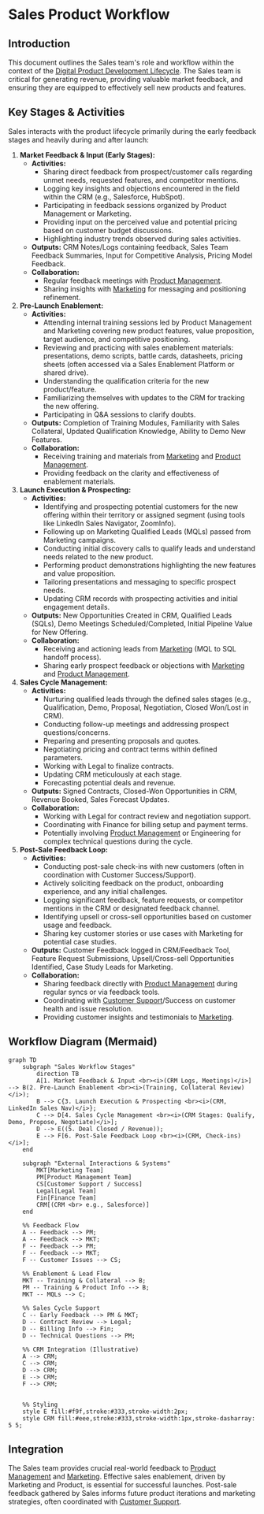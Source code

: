 # Sales Product Workflow

## Introduction

This document outlines the Sales team's role and workflow within the context of the [Digital Product Development Lifecycle](./digital_product_lifecycle.md). The Sales team is critical for generating revenue, providing valuable market feedback, and ensuring they are equipped to effectively sell new products and features.

## Key Stages & Activities

Sales interacts with the product lifecycle primarily during the early feedback stages and heavily during and after launch:

1.  **Market Feedback & Input (Early Stages):**
    *   **Activities:**
        *   Sharing direct feedback from prospect/customer calls regarding unmet needs, requested features, and competitor mentions.
        *   Logging key insights and objections encountered in the field within the CRM (e.g., Salesforce, HubSpot).
        *   Participating in feedback sessions organized by Product Management or Marketing.
        *   Providing input on the perceived value and potential pricing based on customer budget discussions.
        *   Highlighting industry trends observed during sales activities.
    *   **Outputs:** CRM Notes/Logs containing feedback, Sales Team Feedback Summaries, Input for Competitive Analysis, Pricing Model Feedback.
    *   **Collaboration:**
        *   Regular feedback meetings with [Product Management](./product_management_workflow.md).
        *   Sharing insights with [Marketing](./marketing_product_workflow.md) for messaging and positioning refinement.
2.  **Pre-Launch Enablement:**
    *   **Activities:**
        *   Attending internal training sessions led by Product Management and Marketing covering new product features, value proposition, target audience, and competitive positioning.
        *   Reviewing and practicing with sales enablement materials: presentations, demo scripts, battle cards, datasheets, pricing sheets (often accessed via a Sales Enablement Platform or shared drive).
        *   Understanding the qualification criteria for the new product/feature.
        *   Familiarizing themselves with updates to the CRM for tracking the new offering.
        *   Participating in Q&A sessions to clarify doubts.
    *   **Outputs:** Completion of Training Modules, Familiarity with Sales Collateral, Updated Qualification Knowledge, Ability to Demo New Features.
    *   **Collaboration:**
        *   Receiving training and materials from [Marketing](./marketing_product_workflow.md) and [Product Management](./product_management_workflow.md).
        *   Providing feedback on the clarity and effectiveness of enablement materials.
3.  **Launch Execution & Prospecting:**
    *   **Activities:**
        *   Identifying and prospecting potential customers for the new offering within their territory or assigned segment (using tools like LinkedIn Sales Navigator, ZoomInfo).
        *   Following up on Marketing Qualified Leads (MQLs) passed from Marketing campaigns.
        *   Conducting initial discovery calls to qualify leads and understand needs related to the new product.
        *   Performing product demonstrations highlighting the new features and value proposition.
        *   Tailoring presentations and messaging to specific prospect needs.
        *   Updating CRM records with prospecting activities and initial engagement details.
    *   **Outputs:** New Opportunities Created in CRM, Qualified Leads (SQLs), Demo Meetings Scheduled/Completed, Initial Pipeline Value for New Offering.
    *   **Collaboration:**
        *   Receiving and actioning leads from [Marketing](./marketing_product_workflow.md) (MQL to SQL handoff process).
        *   Sharing early prospect feedback or objections with [Marketing](./marketing_product_workflow.md) and [Product Management](./product_management_workflow.md).
4.  **Sales Cycle Management:**
    *   **Activities:**
        *   Nurturing qualified leads through the defined sales stages (e.g., Qualification, Demo, Proposal, Negotiation, Closed Won/Lost in CRM).
        *   Conducting follow-up meetings and addressing prospect questions/concerns.
        *   Preparing and presenting proposals and quotes.
        *   Negotiating pricing and contract terms within defined parameters.
        *   Working with Legal to finalize contracts.
        *   Updating CRM meticulously at each stage.
        *   Forecasting potential deals and revenue.
    *   **Outputs:** Signed Contracts, Closed-Won Opportunities in CRM, Revenue Booked, Sales Forecast Updates.
    *   **Collaboration:**
        *   Working with Legal for contract review and negotiation support.
        *   Coordinating with Finance for billing setup and payment terms.
        *   Potentially involving [Product Management](./product_management_workflow.md) or Engineering for complex technical questions during the cycle.
5.  **Post-Sale Feedback Loop:**
    *   **Activities:**
        *   Conducting post-sale check-ins with new customers (often in coordination with Customer Success/Support).
        *   Actively soliciting feedback on the product, onboarding experience, and any initial challenges.
        *   Logging significant feedback, feature requests, or competitor mentions in the CRM or designated feedback channel.
        *   Identifying upsell or cross-sell opportunities based on customer usage and feedback.
        *   Sharing key customer stories or use cases with Marketing for potential case studies.
    *   **Outputs:** Customer Feedback logged in CRM/Feedback Tool, Feature Request Submissions, Upsell/Cross-sell Opportunities Identified, Case Study Leads for Marketing.
    *   **Collaboration:**
        *   Sharing feedback directly with [Product Management](./product_management_workflow.md) during regular syncs or via feedback tools.
        *   Coordinating with [Customer Support](./customer_support_workflow.md)/Success on customer health and issue resolution.
        *   Providing customer insights and testimonials to [Marketing](./marketing_product_workflow.md).

## Workflow Diagram (Mermaid)

```mermaid
graph TD
    subgraph "Sales Workflow Stages"
        direction TB
        A[1. Market Feedback & Input <br><i>(CRM Logs, Meetings)</i>] --> B(2. Pre-Launch Enablement <br><i>(Training, Collateral Review)</i>);
        B --> C{3. Launch Execution & Prospecting <br><i>(CRM, LinkedIn Sales Nav)</i>};
        C --> D[4. Sales Cycle Management <br><i>(CRM Stages: Qualify, Demo, Propose, Negotiate)</i>];
        D --> E((5. Deal Closed / Revenue));
        E --> F[6. Post-Sale Feedback Loop <br><i>(CRM, Check-ins)</i>];
    end

    subgraph "External Interactions & Systems"
        MKT[Marketing Team]
        PM[Product Management Team]
        CS[Customer Support / Success]
        Legal[Legal Team]
        Fin[Finance Team]
        CRM[(CRM <br> e.g., Salesforce)]
    end

    %% Feedback Flow
    A -- Feedback --> PM;
    A -- Feedback --> MKT;
    F -- Feedback --> PM;
    F -- Feedback --> MKT;
    F -- Customer Issues --> CS;

    %% Enablement & Lead Flow
    MKT -- Training & Collateral --> B;
    PM -- Training & Product Info --> B;
    MKT -- MQLs --> C;

    %% Sales Cycle Support
    C -- Early Feedback --> PM & MKT;
    D -- Contract Review --> Legal;
    D -- Billing Info --> Fin;
    D -- Technical Questions --> PM;

    %% CRM Integration (Illustrative)
    A --> CRM;
    C --> CRM;
    D --> CRM;
    E --> CRM;
    F --> CRM;


    %% Styling
    style E fill:#f9f,stroke:#333,stroke-width:2px;
    style CRM fill:#eee,stroke:#333,stroke-width:1px,stroke-dasharray: 5 5;
```

## Integration

The Sales team provides crucial real-world feedback to [Product Management](./product_management_workflow.md) and [Marketing](./marketing_product_workflow.md). Effective sales enablement, driven by Marketing and Product, is essential for successful launches. Post-sale feedback gathered by Sales informs future product iterations and marketing strategies, often coordinated with [Customer Support](./customer_support_workflow.md).